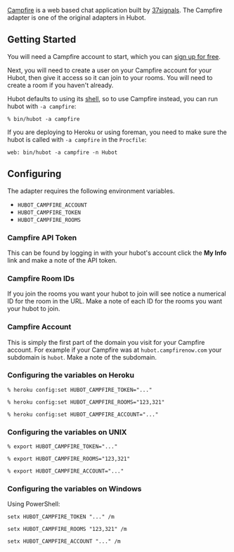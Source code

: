---
---

[Campfire](http://campfirenow.com/) is a web based chat application built by
[37signals](http://37signals.com). The Campfire adapter is one of the original
adapters in Hubot.

## Getting Started

You will need a Campfire account to start, which you can
[sign up for free](https://signup.37signals.com/campfire/free/signup/new).

Next, you will need to create a user on your Campfire account for your Hubot,
then give it access so it can join to your rooms. You will need to create a room
if you haven't already.

Hubot defaults to using its [shell](shell.md), so to use Campfire instead, you
can run hubot with `-a campfire`:

    % bin/hubot -a campfire

If you are deploying to Heroku or using foreman, you need to make
sure the hubot is called with `-a campfire` in the `Procfile`:

    web: bin/hubot -a campfire -n Hubot

## Configuring

The adapter requires the following environment variables.

* `HUBOT_CAMPFIRE_ACCOUNT`
* `HUBOT_CAMPFIRE_TOKEN`
* `HUBOT_CAMPFIRE_ROOMS`

### Campfire API Token

This can be found by logging in with your hubot's account click the **My Info**
link and make a note of the API token.

### Campfire Room IDs

If you join the rooms you want your hubot to join will see notice a numerical
ID for the room in the URL. Make a note of each ID for the rooms you want your
hubot to join.

### Campfire Account

This is simply the first part of the domain you visit for your Campfire
account. For example if your Campfire was at `hubot.campfirenow.com` your
subdomain is `hubot`. Make a note of the subdomain.

### Configuring the variables on Heroku

    % heroku config:set HUBOT_CAMPFIRE_TOKEN="..."

    % heroku config:set HUBOT_CAMPFIRE_ROOMS="123,321"

    % heroku config:set HUBOT_CAMPFIRE_ACCOUNT="..."

### Configuring the variables on UNIX

    % export HUBOT_CAMPFIRE_TOKEN="..."

    % export HUBOT_CAMPFIRE_ROOMS="123,321"

    % export HUBOT_CAMPFIRE_ACCOUNT="..."

### Configuring the variables on Windows

Using PowerShell:

    setx HUBOT_CAMPFIRE_TOKEN "..." /m

    setx HUBOT_CAMPFIRE_ROOMS "123,321" /m 

    setx HUBOT_CAMPFIRE_ACCOUNT "..." /m

